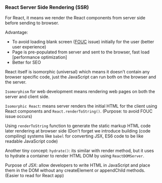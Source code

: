 ### React Server Side Rendering (SSR)

For React, it means we render the React components from server side before sending to browser.

Advantage:

- To avoid loading blank screen (<a href="https://en.wikipedia.org/wiki/Flash_of_unstyled_content" target="blank">FOUC</a> issue) initially for the user (better user experience)
- Page is pre-populated from server and sent to the browser, fast load [performance optimization]
- Better for SEO

React itself is isomorphic (universal) which means it doesn't contain any browser specific code, just the JavaScript can run both on the browser and the server.

`Isomorphism` for web development means rendering web pages on both the server and client side.

`Isomorphic React`: means server renders the initial HTML for the client using React components and `React.renderToString()`. (Purpose: to avoid FOUC issue occurs)

Using `renderToString` function to generate the static markup HTML code later rendering at browser side
(Don't forget we introduce building (code compiling) systems like `babel` for converting JSX, ES6 code to be like readable JavaScript code)

<!-- Good reference: https://www.youtube.com/watch?v=NwyQONeqRXA -->

Another tiny concept: `hydrate()`: its similar with render method, but it uses to hydrate a container to render HTML DOM by using `ReactDOMServer`.

Purpose of JSX: allow developers to write HTML in JavaScript and place them in the DOM without any createElement or appendChild methods. (Easier to read for React app)
